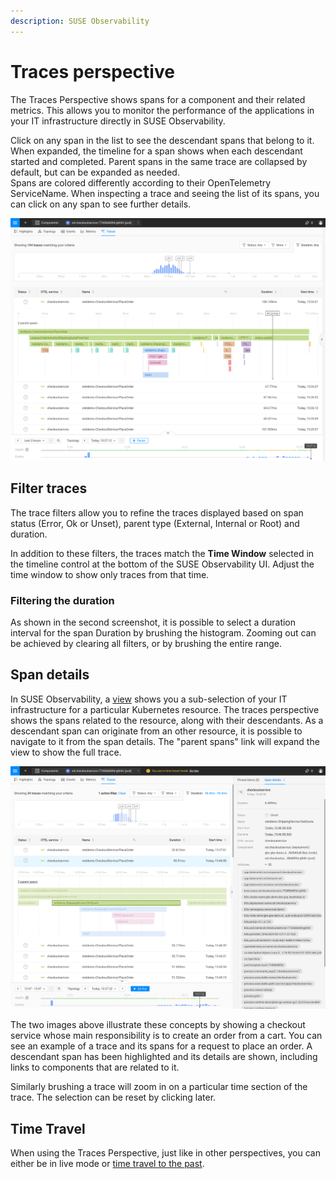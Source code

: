 ```yaml
---
description: SUSE Observability
---
```


# Traces perspective

The Traces Perspective shows spans for a component and their related metrics.
This allows you to monitor the performance of the applications in your IT infrastructure directly in SUSE Observability.

Click on any span in the list to see the descendant spans that belong to it. 
When expanded, the timeline for a span shows when each descendant started and completed.
Parent spans in the same trace are collapsed by default, but can be expanded as needed.  
Spans are colored differently according to their OpenTelemetry ServiceName.
When inspecting a trace and seeing the list of its spans, you can click on any span to see further details.

![Traces perspective](../../.gitbook/assets/k8s/k8s-traces-perspective.png)

## Filter traces

The trace filters allow you to refine the traces displayed based on span status (Error, Ok or Unset), parent type (External, Internal or Root) and duration.

In addition to these filters, the traces match the **Time Window** selected in the timeline control at the bottom of the SUSE Observability UI.
Adjust the time window to show only traces from that time.

### Filtering the duration

As shown in the second screenshot, it is possible to select a duration interval for the span Duration by brushing the histogram.
Zooming out can be achieved by clearing all filters, or by brushing the entire range.

## Span details

In SUSE Observability, a [view](k8s-view-structure.md) shows you a sub-selection of your IT infrastructure for a particular Kubernetes resource.
The traces perspective shows the spans related to the resource, along with their descendants.
As a descendant span can originate from an other resource, it is possible to navigate to it from the span details.
The "parent spans" link will expand the view to show the full trace.

![A descendant span details](../../.gitbook/assets/k8s/k8s-traces-perspective-span-details.png)

The two images above illustrate these concepts by showing a checkout service whose main responsibility is to create an order from a cart.
You can see an example of a trace and its spans for a request to place an order.
A descendant span has been highlighted and its details are shown, including links to components that are related to it.

Similarly brushing a trace will zoom in on a particular time section of the trace.
The selection can be reset by clicking later.

## Time Travel

When using the Traces Perspective, just like in other perspectives, you can either be in live mode or [time travel to the past](../stackstate-ui/k8sTs-timeline-time-travel.md#time-travel).

